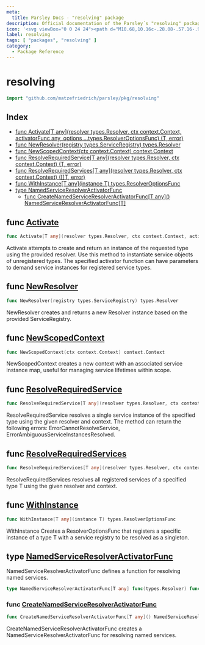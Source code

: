 ```yaml
---
meta:
  title: Parsley Docs - "resolving" package
description: Official documentation of the Parsley´s "resolving" package
icon: '<svg viewBox="0 0 24 24"><path d="M10.68,10.16c-.28.08-.57.16-.9.25-.16.05-.2.06-.35-.13-.18-.22-.31-.36-.57-.48-.76-.39-1.5-.28-2.18.19-.82.56-1.24,1.38-1.23,2.41.01,1.02.68,1.86,1.63,1.99.82.11,1.51-.19,2.05-.84.11-.14.21-.29.33-.47h-2.33c-.25,0-.31-.17-.23-.38.16-.39.45-1.05.62-1.38.04-.08.12-.2.3-.2h3.88c.17-.58.46-1.13.83-1.65.88-1.22,1.94-1.86,3.38-2.12,1.23-.23,2.39-.1,3.44.65.95.69,1.54,1.61,1.7,2.83.21,1.72-.27,3.11-1.39,4.31-.8.85-1.77,1.39-2.89,1.63-.21.04-.43.06-.64.08-.11.01-.22.02-.33.03-1.1-.03-2.1-.36-2.94-1.12-.59-.54-1-1.21-1.21-1.98-.14.3-.31.59-.51.86-.87,1.21-2,1.96-3.44,2.16-1.18.17-2.28-.08-3.24-.84-.89-.71-1.4-1.65-1.53-2.82-.16-1.39.23-2.63,1.03-3.72.86-1.18,1.99-1.93,3.38-2.2,1.13-.22,2.22-.08,3.2.62.64.44,1.1,1.05,1.4,1.79.07.11.02.18-.12.22-.42.11-.77.21-1.13.31h-.01ZM18.66,11.61v.14c-.06,1.09-.58,1.91-1.53,2.43-.64.34-1.3.38-1.97.08-.87-.41-1.33-1.41-1.11-2.4.27-1.19.99-1.94,2.11-2.21,1.15-.28,2.24.43,2.46,1.69.02.09.02.18.03.28h.01Z" style="fill-rule: evenodd;"/></svg>'
label: resolving
tags: [ "packages", "resolving" ]
category:
  - Package Reference
---
```

# resolving

```go
import "github.com/matzefriedrich/parsley/pkg/resolving"
```

## Index

- [func Activate\[T any\]\(resolver types.Resolver, ctx context.Context, activatorFunc any, options ...types.ResolverOptionsFunc\) \(T, error\)](<#Activate>)
- [func NewResolver\(registry types.ServiceRegistry\) types.Resolver](<#NewResolver>)
- [func NewScopedContext\(ctx context.Context\) context.Context](<#NewScopedContext>)
- [func ResolveRequiredService\[T any\]\(resolver types.Resolver, ctx context.Context\) \(T, error\)](<#ResolveRequiredService>)
- [func ResolveRequiredServices\[T any\]\(resolver types.Resolver, ctx context.Context\) \(\[\]T, error\)](<#ResolveRequiredServices>)
- [func WithInstance\[T any\]\(instance T\) types.ResolverOptionsFunc](<#WithInstance>)
- [type NamedServiceResolverActivatorFunc](<#NamedServiceResolverActivatorFunc>)
  - [func CreateNamedServiceResolverActivatorFunc\[T any\]\(\) NamedServiceResolverActivatorFunc\[T\]](<#CreateNamedServiceResolverActivatorFunc>)


<a name="Activate"></a>
## func [Activate](<https://github.com/matzefriedrich/parsley/blob/main/pkg/resolving/activate.go#L11>)

```go
func Activate[T any](resolver types.Resolver, ctx context.Context, activatorFunc any, options ...types.ResolverOptionsFunc) (T, error)
```

Activate attempts to create and return an instance of the requested type using the provided resolver. Use this method to instantiate service objects of unregistered types. The specified activator function can have parameters to demand service instances for registered service types.

<a name="NewResolver"></a>
## func [NewResolver](<https://github.com/matzefriedrich/parsley/blob/main/pkg/resolving/resolver.go#L58>)

```go
func NewResolver(registry types.ServiceRegistry) types.Resolver
```

NewResolver creates and returns a new Resolver instance based on the provided ServiceRegistry.

<a name="NewScopedContext"></a>
## func [NewScopedContext](<https://github.com/matzefriedrich/parsley/blob/main/pkg/resolving/scope.go#L9>)

```go
func NewScopedContext(ctx context.Context) context.Context
```

NewScopedContext creates a new context with an associated service instance map, useful for managing service lifetimes within scope.

<a name="ResolveRequiredService"></a>
## func [ResolveRequiredService](<https://github.com/matzefriedrich/parsley/blob/main/pkg/resolving/resolver.go#L43>)

```go
func ResolveRequiredService[T any](resolver types.Resolver, ctx context.Context) (T, error)
```

ResolveRequiredService resolves a single service instance of the specified type using the given resolver and context. The method can return the following errors: ErrorCannotResolveService, ErrorAmbiguousServiceInstancesResolved.

<a name="ResolveRequiredServices"></a>
## func [ResolveRequiredServices](<https://github.com/matzefriedrich/parsley/blob/main/pkg/resolving/resolver.go#L18>)

```go
func ResolveRequiredServices[T any](resolver types.Resolver, ctx context.Context) ([]T, error)
```

ResolveRequiredServices resolves all registered services of a specified type T using the given resolver and context.

<a name="WithInstance"></a>
## func [WithInstance](<https://github.com/matzefriedrich/parsley/blob/main/pkg/resolving/resolver_options.go#L19>)

```go
func WithInstance[T any](instance T) types.ResolverOptionsFunc
```

WithInstance Creates a ResolverOptionsFunc that registers a specific instance of a type T with a service registry to be resolved as a singleton.

<a name="NamedServiceResolverActivatorFunc"></a>
## type [NamedServiceResolverActivatorFunc](<https://github.com/matzefriedrich/parsley/blob/main/pkg/resolving/named_service_resolver.go#L9>)

NamedServiceResolverActivatorFunc defines a function for resolving named services.

```go
type NamedServiceResolverActivatorFunc[T any] func(types.Resolver) func(string) (T, error)
```

<a name="CreateNamedServiceResolverActivatorFunc"></a>
### func [CreateNamedServiceResolverActivatorFunc](<https://github.com/matzefriedrich/parsley/blob/main/pkg/resolving/named_service_resolver.go#L12>)

```go
func CreateNamedServiceResolverActivatorFunc[T any]() NamedServiceResolverActivatorFunc[T]
```

CreateNamedServiceResolverActivatorFunc creates a NamedServiceResolverActivatorFunc for resolving named services.

